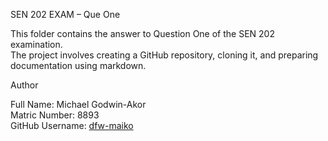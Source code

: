  SEN 202 EXAM – Que One

This folder contains the answer to Question One of the SEN 202 examination.  
The project involves creating a GitHub repository, cloning it, and preparing documentation using markdown.


 Author

Full Name: Michael Godwin-Akor  
Matric Number: 8893  
GitHub Username: [dfw-maiko](https://github.com/dfw-maiko)



